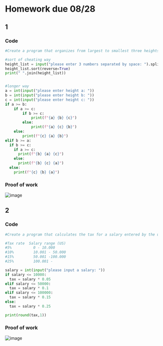 # Homework due 08/28

## 1

### Code
```.py
#Create a program that organizes from largest to smallest three heights in cms entered by the user.

#sort of cheating way
height_list = input("please enter 3 numbers separated by space: ").split(" ")
height_list.sort(reverse=True)
print(" ".join(height_list))


#longer way
a = int(input("please enter height a: "))
b = int(input("please enter height b: "))
c = int(input("please enter height c: "))
if a >= b:
    if a >= c:
        if b >= c:
            print(f"{a} {b} {c}")
        else:
            print(f"{a} {c} {b}")
    else:
        print(f"{c} {a} {b}")
elif b >= a: 
  if b >= c:
    if a >= c:
      print(f"{b} {a} {c}")
    else:
      print(f"{b} {c} {a}")
  else:
    print(f"{c} {b} {a}")
```
### Proof of work
![image](https://github.com/user-attachments/assets/ac26f1e6-f25b-4070-a5b2-ea43b4dad238)


## 2

### Code
```.py
#Create a program that calculates the tax for a salary entered by the user following the table below.

#Tax rate  Salary range (US)
#5%          0 - 10.000
#10%         10.001 - 50.000
#15%         50.001 -100.000
#25%         100.001 -

salary = int(input("please input a salary: "))
if salary <= 10000:
  tax = salary * 0.05
elif salary <= 50000:
  tax = salary * 0.1
elif salary <= 100000:
  tax = salary * 0.15
else:
  tax = salary * 0.25

print(round(tax,1))
```

### Proof of work
![image](https://github.com/user-attachments/assets/6fc2b10f-1d59-430c-adf0-2ed7aecad5a8)
